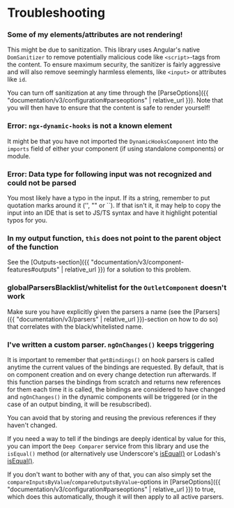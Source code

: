 ---
---

# Troubleshooting

### **Some of my elements/attributes are not rendering!**

This might be due to sanitization. This library uses Angular's native `DomSanitizer` to remove potentially malicious code like `<script>`-tags from the content. To ensure maximum security, the sanitizer is fairly aggressive and will also remove seemingly harmless elements, like `<input>` or attributes like `id`.

You can turn off sanitization at any time through the [ParseOptions]({{ "documentation/v3/configuration#parseoptions" | relative_url }}). Note that you will then have to ensure that the content is safe to render yourself!

### **Error: `ngx-dynamic-hooks` is not a known element**

It might be that you have not imported the `DynamicHooksComponent` into the `imports` field of either your component (if using standalone components) or module.

### **Error: Data type for following input was not recognized and could not be parsed**

You most likely have a typo in the input. If its a string, remember to put quotation marks around it ('', "" or ``). If that isn't it, it may help to copy the input into an IDE that is set to JS/TS syntax and have it highlight potential typos for you.

### **In my output function, `this` does not point to the parent object of the function**

See the [Outputs-section]({{ "documentation/v3/component-features#outputs" | relative_url }}) for a solution to this problem.

### **globalParsersBlacklist/whitelist for the `OutletComponent` doesn't work**

Make sure you have explicitly given the parsers a name (see the [Parsers]({{ "documentation/v3/parsers" | relative_url }})-section on how to do so) that correlates with the black/whitelisted name.

### **I've written a custom parser. `ngOnChanges()` keeps triggering**

It is important to remember that `getBindings()` on hook parsers is called anytime the current values of the bindings are requested. By default, that is on component creation and on every change detection run afterwards. If this function parses the bindings from scratch and returns new references for them each time it is called, the bindings are considered to have changed and `ngOnChanges()` in the dynamic components will be triggered (or in the case of an output binding, it will be resubscribed). 

You can avoid that by storing and reusing the previous references if they haven't changed. 

If you need a way to tell if the bindings are deeply identical by value for this, you can import the `Deep Comparer` service from this library and use the `isEqual()` method (or alternatively use Underscore's <a href="https://underscorejs.org/#isEqual" target="_blank">isEqual()</a> or Lodash's <a href="https://lodash.com/docs/#isEqual" target="_blank">isEqual()</a>.

If you don't want to bother with any of that, you can also simply set the `compareInputsByValue`/`compareOutputsByValue`-options in [ParseOptions]({{ "documentation/v3/configuration#parseoptions" | relative_url }}) to true, which does this automatically, though it will then apply to all active parsers.